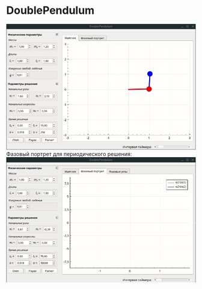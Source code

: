 # DoublePendulum
![](resource/oscillation.gif)
Фазовый портрет для периодического решения:
![](resource/phasePortrait.gif)
